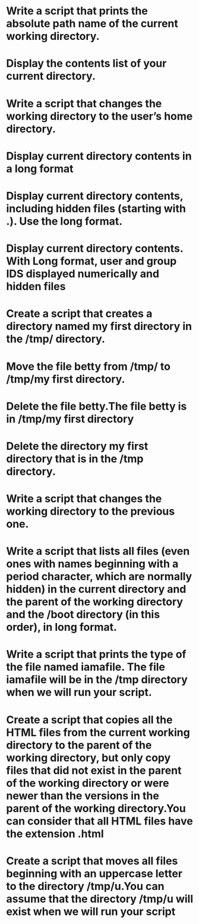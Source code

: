 # Write a script that prints the absolute path name of the current working directory.
# Display the contents list of your current directory.
# Write a script that changes the working directory to the user’s home directory.
# Display current directory contents in a long format
# Display current directory contents, including hidden files (starting with .). Use the long format.
# Display current directory contents. With Long format, user and group IDS displayed numerically and hidden files
# Create a script that creates a directory named my first directory in the /tmp/ directory.
# Move the file betty from /tmp/ to /tmp/my first directory.
# Delete the file betty.The file betty is in /tmp/my first directory
# Delete the directory my first directory that is in the /tmp directory.
# Write a script that changes the working directory to the previous one.
# Write a script that lists all files (even ones with names beginning with a period character, which are normally hidden) in the current directory and the parent of the working directory and the /boot directory (in this order), in long format.
# Write a script that prints the type of the file named iamafile. The file iamafile will be in the /tmp directory when we will run your script.
# Create a script that copies all the HTML files from the current working directory to the parent of the working directory, but only copy files that did not exist in the parent of the working directory or were newer than the versions in the parent of the working directory.You can consider that all HTML files have the extension .html
# Create a script that moves all files beginning with an uppercase letter to the directory /tmp/u.You can assume that the directory /tmp/u will exist when we will run your script
